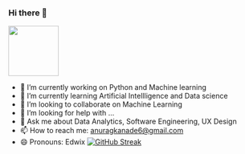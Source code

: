 ### Hi there 👋




<a href="URL_REDIRECT" target="blank"><img align="center" src="https://www.pexels.com/photo/display-coding-programming-development-1921326/" height="100" /></a>

- 🔭 I’m currently working on Python and Machine learning 
- 🌱 I’m currently learning Artificial Intellligence and Data science
- 👯 I’m looking to collaborate on Machine Learning
- 🤔 I’m looking for help with ...
- 💬 Ask me about Data Analytics, Software Engineering, UX Design
- 📫 How to reach me: anuragkanade6@gmail.com
- 😄 Pronouns: Edwix
[![GitHub Streak](https://github-readme-streak-stats.herokuapp.com?user=anurag12-webster)](https://git.io/streak-stats)
 
